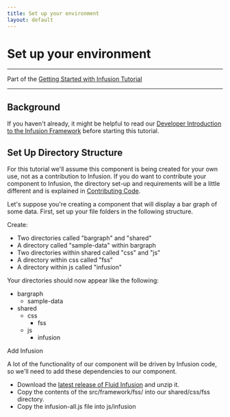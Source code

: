 ```yaml
---
title: Set up your environment
layout: default
---
```


# Set up your environment #

---
Part of the [Getting Started with Infusion Tutorial](GettingStartedWithInfusion.md)

---

## Background ##

If you haven't already, it might be helpful to read our [Developer Introduction to the Infusion Framework](../to-do/DeveloperIntroductionToInfusionFramework.md) before starting this tutorial.

## Set Up Directory Structure ##

For this tutorial we'll assume this component is being created for your own use, not as a contribution to Infusion. If you do want to contribute your component to Infusion, the directory set-up and requirements will be a little different and is explained in [Contributing Code](http://wiki.fluidproject.org/display/fluid/Contributing+Code).

Let's suppose you're creating a component that will display a bar graph of some data. First, set up your file folders in the following structure.

Create:

* Two directories called "bargraph" and "shared"
* A directory called "sample-data" within bargraph
* Two directories within shared called "css" and "js"
* A directory within css called "fss"
* A directory within js called "infusion"

Your directories should now appear like the following:

* bargraph
    * sample-data
* shared
    * css
        * fss
    * js
        * infusion

Add Infusion

A lot of the functionality of our component will be driven by Infusion code, so we'll need to add these dependencies to our component.

* Download the [latest release of Fluid Infusion](http://fluidproject.org/products/infusion/download-infusion/) and unzip it.
* Copy the contents of the src/framework/fss/ into our shared/css/fss directory.
* Copy the infusion-all.js file into js/infusion
